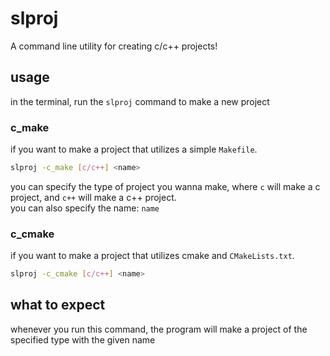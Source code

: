 # slproj
A command line utility for creating c/c++ projects!

## usage
in the terminal, run the `slproj` command to make a new project

### c_make
if you want to make a project that utilizes a simple `Makefile`.  
```bash
slproj -c_make [c/c++] <name>
```  
you can specify the type of project you wanna make, 
where `c` will make a c project, and `c++` will make a c++ project.  
you can also specify the name: `name`  


### c_cmake
if you want to make a project that utilizes cmake and `CMakeLists.txt`.  
```bash
slproj -c_cmake [c/c++] <name>
```


## what to expect
whenever you run this command, the program will make a project of the specified type with the given name  
